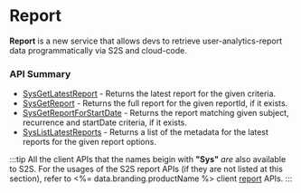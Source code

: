 # Report

**Report** is a new service that allows devs to retrieve user-analytics-report data programmatically via S2S and cloud-code.

### API Summary

-   [SysGetLatestReport](/api/capi/report/sysgetlatestreport) - Returns the latest report for the given criteria.
-   [SysGetReport](/api/capi/report/sysgetreport) - Returns the full report for the given reportId, if it exists.
-   [SysGetReportForStartDate](/api/capi/report/sysgetreportforstartdate) - Returns the report matching given subject, recurrence and startDate criteria, if it exists.
-   [SysListLatestReports](/api/capi/report/syslistlatestreports) - Returns a list of the metadata for the latest reports for the given report options.

:::tip
All the client APIs that the names beigin with <strong>"Sys"</strong> <em>are</em> also available to S2S.
For the usages of the S2S report APIs (if they are not listed at this section),
refer to <%= data.branding.productName %> client [report](/api/capi/report) APIs.
:::

<DocCardList />

